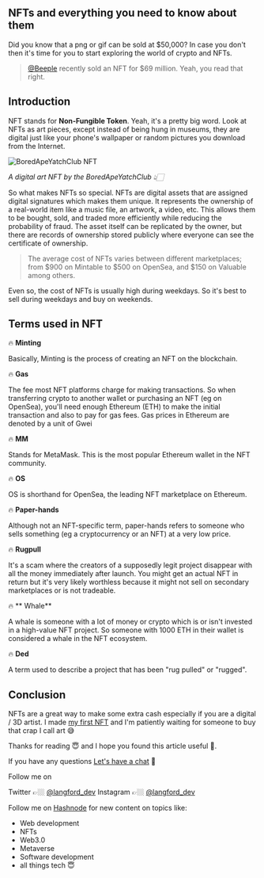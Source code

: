 ## NFTs and everything you need to know about them

Did you know that a png or gif can be sold at $50,000?
In case you don't then it's time for you to start exploring the world of crypto and NFTs. 

> [@Beeple](https://mobile.twitter.com/beeple) recently sold an NFT for $69 million. Yeah, you read that right.

## Introduction 
NFT stands for **Non-Fungible Token**. Yeah, it's a pretty big word. Look at NFTs as art pieces, except instead of being hung in museums, they are digital just like your phone's wallpaper or random pictures you download from the Internet. 


![BoredApeYatchClub NFT](https://www.artrights.me/wp-content/uploads/2021/08/download-20.jpeg)

<em> A digital art NFT by the BoredApeYatchClub 👆🏻</em>


So what makes NFTs so special.
NFTs are digital assets that are assigned digital signatures which makes them unique. It represents the ownership of a real-world item like a music file, an artwork, a video, etc. This allows them to be bought, sold, and traded more efficiently while reducing the probability of fraud. The asset itself can be replicated by the owner, but there are records of ownership stored publicly where everyone can see the certificate of ownership.


> The average cost of NFTs varies between different marketplaces; from $900 on Mintable to $500 on OpenSea, and $150 on Valuable among others.

Even so, the cost of NFTs is usually high during weekdays. So it's best to sell during weekdays and buy on weekends.


## Terms used in NFT

🔥 **Minting**

Basically, Minting is the process of creating an NFT on the blockchain.

🔥 **Gas**

The fee most NFT platforms charge for making transactions.
So when transferring crypto to another wallet or purchasing an NFT (eg on OpenSea), you'll need enough Ethereum (ETH) to make the initial transaction and also to pay for gas fees. Gas prices in Ethereum are denoted by a unit of Gwei

🔥 **MM**

Stands for MetaMask. This is the most popular Ethereum wallet in the NFT community.

🔥 **OS**

OS is shorthand for OpenSea, the leading NFT marketplace on Ethereum.

🔥 **Paper-hands**

Although not an NFT-specific term, paper-hands refers to someone who sells something (eg a cryptocurrency or an NFT) at a very low price.

🔥 **Rugpull**

It's a scam where the creators of a supposedly legit project disappear with all the money immediately after launch.
You might get an actual NFT in return but it's very likely worthless because it might not sell on secondary marketplaces or is not tradeable.

🔥 ** Whale**

A whale is someone with a lot of money or crypto which is or isn't invested in a high-value NFT project. So someone with 1000 ETH in their wallet is considered a whale in the NFT ecosystem.

🔥 **Ded**

A term used to describe a project that has been "rug pulled" or "rugged".


## Conclusion

NFTs are a great way to make some extra cash especially if you are a digital / 3D artist. I made [my first NFT](https://rarible.com/token/0xB66a603f4cFe17e3D27B87a8BfCaD319856518B8:82083933689955073710523368583124890642745386392078346134898129071858987827203) and I'm patiently waiting for someone to buy that crap I call art 😅


Thanks for reading 😇 and I hope you found this article useful 🦄.

If you have any questions [Let's have a chat](https://twitter.com/space_boy_dev) 💬

Follow me on

Twitter 👉🏼 [@langford_dev](https://twitter.com/langford_dev)
Instagram 👉🏼 [@langford_dev](https://twitter.com/langford_dev)

Follow me on [Hashnode](https://langfordk.hashnode.dev/) for new content on topics like:

- Web development
- NFTs
- Web3.0
- Metaverse
- Software development
- all things tech 😇